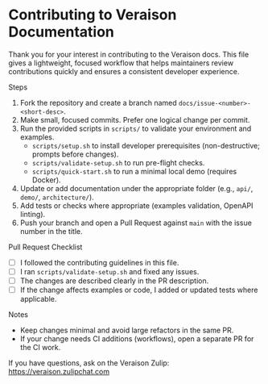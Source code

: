# Contributing to Veraison Documentation

Thank you for your interest in contributing to the Veraison docs. This file gives a
lightweight, focused workflow that helps maintainers review contributions quickly and
ensures a consistent developer experience.

Steps
1. Fork the repository and create a branch named `docs/issue-<number>-<short-desc>`.
2. Make small, focused commits. Prefer one logical change per commit.
3. Run the provided scripts in `scripts/` to validate your environment and examples.
   - `scripts/setup.sh` to install developer prerequisites (non-destructive; prompts before changes).
   - `scripts/validate-setup.sh` to run pre-flight checks.
   - `scripts/quick-start.sh` to run a minimal local demo (requires Docker).
4. Update or add documentation under the appropriate folder (e.g., `api/`, `demo/`, `architecture/`).
5. Add tests or checks where appropriate (examples validation, OpenAPI linting).
6. Push your branch and open a Pull Request against `main` with the issue number in the title.

Pull Request Checklist
- [ ] I followed the contributing guidelines in this file.
- [ ] I ran `scripts/validate-setup.sh` and fixed any issues.
- [ ] The changes are described clearly in the PR description.
- [ ] If the change affects examples or code, I added or updated tests where applicable.

Notes
- Keep changes minimal and avoid large refactors in the same PR.
- If your change needs CI additions (workflows), open a separate PR for the CI work.

If you have questions, ask on the Veraison Zulip: https://veraison.zulipchat.com
